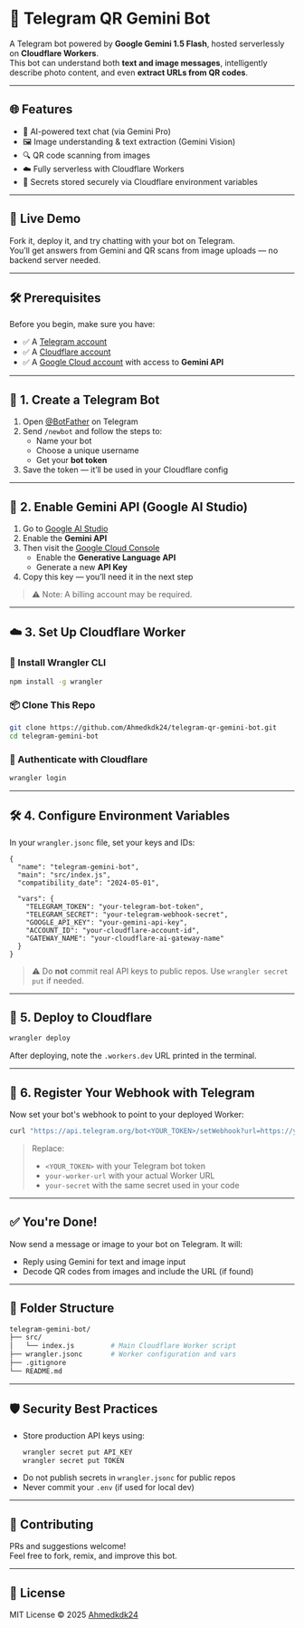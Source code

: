 # 🤖 Telegram QR Gemini Bot

A Telegram bot powered by **Google Gemini 1.5 Flash**, hosted serverlessly on **Cloudflare Workers**.  
This bot can understand both **text and image messages**, intelligently describe photo content, and even **extract URLs from QR codes**.

---

## 🌐 Features

- 💬 AI-powered text chat (via Gemini Pro)
- 🖼️ Image understanding & text extraction (Gemini Vision)
- 🔍 QR code scanning from images
- ☁️ Fully serverless with Cloudflare Workers
- 🔐 Secrets stored securely via Cloudflare environment variables

---

## 🚀 Live Demo

Fork it, deploy it, and try chatting with your bot on Telegram.  
You’ll get answers from Gemini and QR scans from image uploads — no backend server needed.

---

## 🛠️ Prerequisites

Before you begin, make sure you have:

- ✅ A [Telegram account](https://telegram.org/)
- ✅ A [Cloudflare account](https://dash.cloudflare.com/)
- ✅ A [Google Cloud account](https://console.cloud.google.com/) with access to **Gemini API**

---

## 📲 1. Create a Telegram Bot

1. Open [@BotFather](https://t.me/BotFather) on Telegram
2. Send `/newbot` and follow the steps to:
   - Name your bot
   - Choose a unique username
   - Get your **bot token**
3. Save the token — it’ll be used in your Cloudflare config

---

## 🧠 2. Enable Gemini API (Google AI Studio)

1. Go to [Google AI Studio](https://makersuite.google.com/)
2. Enable the **Gemini API**
3. Then visit the [Google Cloud Console](https://console.cloud.google.com/)
   - Enable the **Generative Language API**
   - Generate a new **API Key**
4. Copy this key — you’ll need it in the next step

> ⚠️ Note: A billing account may be required.

---

## ☁️ 3. Set Up Cloudflare Worker

### 🔧 Install Wrangler CLI

```bash
npm install -g wrangler
```

### 📦 Clone This Repo

```bash
git clone https://github.com/Ahmedkdk24/telegram-qr-gemini-bot.git
cd telegram-gemini-bot
```

### 🔐 Authenticate with Cloudflare

```bash
wrangler login
```

---

## 🛠️ 4. Configure Environment Variables

In your `wrangler.jsonc` file, set your keys and IDs:

```jsonc
{
  "name": "telegram-gemini-bot",
  "main": "src/index.js",
  "compatibility_date": "2024-05-01",

  "vars": {
    "TELEGRAM_TOKEN": "your-telegram-bot-token",
    "TELEGRAM_SECRET": "your-telegram-webhook-secret",
    "GOOGLE_API_KEY": "your-gemini-api-key",
    "ACCOUNT_ID": "your-cloudflare-account-id",
    "GATEWAY_NAME": "your-cloudflare-ai-gateway-name"
  }
}
```

> ⚠️ Do **not** commit real API keys to public repos. Use `wrangler secret put` if needed.

---

## 🚀 5. Deploy to Cloudflare

```bash
wrangler deploy
```

After deploying, note the `.workers.dev` URL printed in the terminal.

---

## 🔗 6. Register Your Webhook with Telegram

Now set your bot's webhook to point to your deployed Worker:

```bash
curl "https://api.telegram.org/bot<YOUR_TOKEN>/setWebhook?url=https://your-worker-url.workers.dev/endpoint&secret_token=your-secret"
```

> Replace:
> - `<YOUR_TOKEN>` with your Telegram bot token
> - `your-worker-url` with your actual Worker URL
> - `your-secret` with the same secret used in your code

---

## ✅ You're Done!

Now send a message or image to your bot on Telegram. It will:

- Reply using Gemini for text and image input
- Decode QR codes from images and include the URL (if found)

---

## 📁 Folder Structure

```bash
telegram-gemini-bot/
├── src/
│   └── index.js         # Main Cloudflare Worker script
├── wrangler.jsonc       # Worker configuration and vars
├── .gitignore
└── README.md
```

---

## 🛡️ Security Best Practices

- Store production API keys using:
  ```bash
  wrangler secret put API_KEY
  wrangler secret put TOKEN
  ```
- Do not publish secrets in `wrangler.jsonc` for public repos
- Never commit your `.env` (if used for local dev)

---

## 🧩 Contributing

PRs and suggestions welcome!  
Feel free to fork, remix, and improve this bot.

---

## 📄 License

MIT License © 2025 [Ahmedkdk24](https://github.com/Ahmedkdk24)

